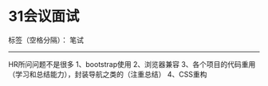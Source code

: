 ﻿# 31会议面试

标签（空格分隔）： 笔试

---

HR所问问题不是很多
1、bootstrap使用
2、浏览器兼容
3、各个项目的代码重用（学习和总结能力），封装导航之类的（注重总结）
4、CSS重构





